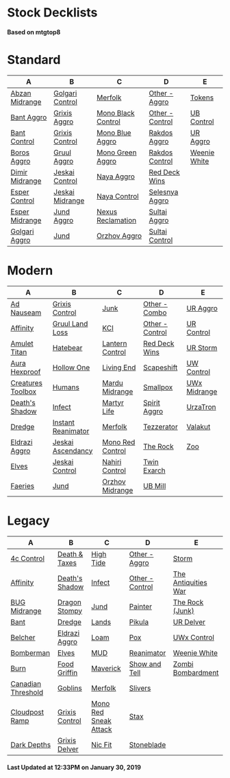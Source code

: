 # Stock Decklists
#### Based on mtgtop8


# Standard

|                             A                              |                              B                               |                                 C                                  |                              D                               |                           E                            |
|------------------------------------------------------------|--------------------------------------------------------------|--------------------------------------------------------------------|--------------------------------------------------------------|--------------------------------------------------------|
|[Abzan Midrange](./mtgtop8/Standard/decks/Abzan_Midrange.md)|[Golgari Control](./mtgtop8/Standard/decks/Golgari_Control.md)|[Merfolk](./mtgtop8/Standard/decks/Merfolk.md)                      |[Other - Aggro](./mtgtop8/Standard/decks/Other_-_Aggro.md)    |[Tokens](./mtgtop8/Standard/decks/Tokens.md)            |
|[Bant Aggro](./mtgtop8/Standard/decks/Bant_Aggro.md)        |[Grixis Aggro](./mtgtop8/Standard/decks/Grixis_Aggro.md)      |[Mono Black Control](./mtgtop8/Standard/decks/Mono_Black_Control.md)|[Other - Control](./mtgtop8/Standard/decks/Other_-_Control.md)|[UB Control](./mtgtop8/Standard/decks/UB_Control.md)    |
|[Bant Control](./mtgtop8/Standard/decks/Bant_Control.md)    |[Grixis Control](./mtgtop8/Standard/decks/Grixis_Control.md)  |[Mono Blue Aggro](./mtgtop8/Standard/decks/Mono_Blue_Aggro.md)      |[Rakdos Aggro](./mtgtop8/Standard/decks/Rakdos_Aggro.md)      |[UR Aggro](./mtgtop8/Standard/decks/UR_Aggro.md)        |
|[Boros Aggro](./mtgtop8/Standard/decks/Boros_Aggro.md)      |[Gruul Aggro](./mtgtop8/Standard/decks/Gruul_Aggro.md)        |[Mono Green Aggro](./mtgtop8/Standard/decks/Mono_Green_Aggro.md)    |[Rakdos Control](./mtgtop8/Standard/decks/Rakdos_Control.md)  |[Weenie White](./mtgtop8/Standard/decks/Weenie_White.md)|
|[Dimir Midrange](./mtgtop8/Standard/decks/Dimir_Midrange.md)|[Jeskai Control](./mtgtop8/Standard/decks/Jeskai_Control.md)  |[Naya Aggro](./mtgtop8/Standard/decks/Naya_Aggro.md)                |[Red Deck Wins](./mtgtop8/Standard/decks/Red_Deck_Wins.md)    |                                                        |
|[Esper Control](./mtgtop8/Standard/decks/Esper_Control.md)  |[Jeskai Midrange](./mtgtop8/Standard/decks/Jeskai_Midrange.md)|[Naya Control](./mtgtop8/Standard/decks/Naya_Control.md)            |[Selesnya Aggro](./mtgtop8/Standard/decks/Selesnya_Aggro.md)  |                                                        |
|[Esper Midrange](./mtgtop8/Standard/decks/Esper_Midrange.md)|[Jund Aggro](./mtgtop8/Standard/decks/Jund_Aggro.md)          |[Nexus Reclamation](./mtgtop8/Standard/decks/Nexus_Reclamation.md)  |[Sultai Aggro](./mtgtop8/Standard/decks/Sultai_Aggro.md)      |                                                        |
|[Golgari Aggro](./mtgtop8/Standard/decks/Golgari_Aggro.md)  |[Jund](./mtgtop8/Standard/decks/Jund.md)                      |[Orzhov Aggro](./mtgtop8/Standard/decks/Orzhov_Aggro.md)            |[Sultai Control](./mtgtop8/Standard/decks/Sultai_Control.md)  |                                                        |


# Modern

|                               A                                |                                B                                 |                              C                               |                             D                              |                          E                           |
|----------------------------------------------------------------|------------------------------------------------------------------|--------------------------------------------------------------|------------------------------------------------------------|------------------------------------------------------|
|[Ad Nauseam](./mtgtop8/Modern/decks/Ad_Nauseam.md)              |[Grixis Control](./mtgtop8/Modern/decks/Grixis_Control.md)        |[Junk](./mtgtop8/Modern/decks/Junk.md)                        |[Other - Combo](./mtgtop8/Modern/decks/Other_-_Combo.md)    |[UR Aggro](./mtgtop8/Modern/decks/UR_Aggro.md)        |
|[Affinity](./mtgtop8/Modern/decks/Affinity.md)                  |[Gruul Land Loss](./mtgtop8/Modern/decks/Gruul_Land_Loss.md)      |[KCI](./mtgtop8/Modern/decks/KCI.md)                          |[Other - Control](./mtgtop8/Modern/decks/Other_-_Control.md)|[UR Control](./mtgtop8/Modern/decks/UR_Control.md)    |
|[Amulet Titan](./mtgtop8/Modern/decks/Amulet_Titan.md)          |[Hatebear](./mtgtop8/Modern/decks/Hatebear.md)                    |[Lantern Control](./mtgtop8/Modern/decks/Lantern_Control.md)  |[Red Deck Wins](./mtgtop8/Modern/decks/Red_Deck_Wins.md)    |[UR Storm](./mtgtop8/Modern/decks/UR_Storm.md)        |
|[Aura Hexproof](./mtgtop8/Modern/decks/Aura_Hexproof.md)        |[Hollow One](./mtgtop8/Modern/decks/Hollow_One.md)                |[Living End](./mtgtop8/Modern/decks/Living_End.md)            |[Scapeshift](./mtgtop8/Modern/decks/Scapeshift.md)          |[UW Control](./mtgtop8/Modern/decks/UW_Control.md)    |
|[Creatures Toolbox](./mtgtop8/Modern/decks/Creatures_Toolbox.md)|[Humans](./mtgtop8/Modern/decks/Humans.md)                        |[Mardu Midrange](./mtgtop8/Modern/decks/Mardu_Midrange.md)    |[Smallpox](./mtgtop8/Modern/decks/Smallpox.md)              |[UWx Midrange](./mtgtop8/Modern/decks/UWx_Midrange.md)|
|[Death's Shadow](./mtgtop8/Modern/decks/Death's_Shadow.md)      |[Infect](./mtgtop8/Modern/decks/Infect.md)                        |[Martyr Life](./mtgtop8/Modern/decks/Martyr_Life.md)          |[Spirit Aggro](./mtgtop8/Modern/decks/Spirit_Aggro.md)      |[UrzaTron](./mtgtop8/Modern/decks/UrzaTron.md)        |
|[Dredge](./mtgtop8/Modern/decks/Dredge.md)                      |[Instant Reanimator](./mtgtop8/Modern/decks/Instant_Reanimator.md)|[Merfolk](./mtgtop8/Modern/decks/Merfolk.md)                  |[Tezzerator](./mtgtop8/Modern/decks/Tezzerator.md)          |[Valakut](./mtgtop8/Modern/decks/Valakut.md)          |
|[Eldrazi Aggro](./mtgtop8/Modern/decks/Eldrazi_Aggro.md)        |[Jeskai Ascendancy](./mtgtop8/Modern/decks/Jeskai_Ascendancy.md)  |[Mono Red Control](./mtgtop8/Modern/decks/Mono_Red_Control.md)|[The Rock](./mtgtop8/Modern/decks/The_Rock.md)              |[Zoo](./mtgtop8/Modern/decks/Zoo.md)                  |
|[Elves](./mtgtop8/Modern/decks/Elves.md)                        |[Jeskai Control](./mtgtop8/Modern/decks/Jeskai_Control.md)        |[Nahiri Control](./mtgtop8/Modern/decks/Nahiri_Control.md)    |[Twin Exarch](./mtgtop8/Modern/decks/Twin_Exarch.md)        |                                                      |
|[Faeries](./mtgtop8/Modern/decks/Faeries.md)                    |[Jund](./mtgtop8/Modern/decks/Jund.md)                            |[Orzhov Midrange](./mtgtop8/Modern/decks/Orzhov_Midrange.md)  |[UB Mill](./mtgtop8/Modern/decks/UB_Mill.md)                |                                                      |


# Legacy

|                                A                                 |                            B                             |                                   C                                    |                             D                              |                                 E                                  |
|------------------------------------------------------------------|----------------------------------------------------------|------------------------------------------------------------------------|------------------------------------------------------------|--------------------------------------------------------------------|
|[4c Control](./mtgtop8/Legacy/decks/4c_Control.md)                |[Death & Taxes](./mtgtop8/Legacy/decks/Death_&_Taxes.md)  |[High Tide](./mtgtop8/Legacy/decks/High_Tide.md)                        |[Other - Aggro](./mtgtop8/Legacy/decks/Other_-_Aggro.md)    |[Storm](./mtgtop8/Legacy/decks/Storm.md)                            |
|[Affinity](./mtgtop8/Legacy/decks/Affinity.md)                    |[Death's Shadow](./mtgtop8/Legacy/decks/Death's_Shadow.md)|[Infect](./mtgtop8/Legacy/decks/Infect.md)                              |[Other - Control](./mtgtop8/Legacy/decks/Other_-_Control.md)|[The Antiquities War](./mtgtop8/Legacy/decks/The_Antiquities_War.md)|
|[BUG Midrange](./mtgtop8/Legacy/decks/BUG_Midrange.md)            |[Dragon Stompy](./mtgtop8/Legacy/decks/Dragon_Stompy.md)  |[Jund](./mtgtop8/Legacy/decks/Jund.md)                                  |[Painter](./mtgtop8/Legacy/decks/Painter.md)                |[The Rock (Junk)](./mtgtop8/Legacy/decks/The_Rock_(Junk).md)        |
|[Bant](./mtgtop8/Legacy/decks/Bant.md)                            |[Dredge](./mtgtop8/Legacy/decks/Dredge.md)                |[Lands](./mtgtop8/Legacy/decks/Lands.md)                                |[Pikula](./mtgtop8/Legacy/decks/Pikula.md)                  |[UR Delver](./mtgtop8/Legacy/decks/UR_Delver.md)                    |
|[Belcher](./mtgtop8/Legacy/decks/Belcher.md)                      |[Eldrazi Aggro](./mtgtop8/Legacy/decks/Eldrazi_Aggro.md)  |[Loam](./mtgtop8/Legacy/decks/Loam.md)                                  |[Pox](./mtgtop8/Legacy/decks/Pox.md)                        |[UWx Control](./mtgtop8/Legacy/decks/UWx_Control.md)                |
|[Bomberman](./mtgtop8/Legacy/decks/Bomberman.md)                  |[Elves](./mtgtop8/Legacy/decks/Elves.md)                  |[MUD](./mtgtop8/Legacy/decks/MUD.md)                                    |[Reanimator](./mtgtop8/Legacy/decks/Reanimator.md)          |[Weenie White](./mtgtop8/Legacy/decks/Weenie_White.md)              |
|[Burn](./mtgtop8/Legacy/decks/Burn.md)                            |[Food Griffin](./mtgtop8/Legacy/decks/Food_Griffin.md)    |[Maverick](./mtgtop8/Legacy/decks/Maverick.md)                          |[Show and Tell](./mtgtop8/Legacy/decks/Show_and_Tell.md)    |[Zombi Bombardment](./mtgtop8/Legacy/decks/Zombi_Bombardment.md)    |
|[Canadian Threshold](./mtgtop8/Legacy/decks/Canadian_Threshold.md)|[Goblins](./mtgtop8/Legacy/decks/Goblins.md)              |[Merfolk](./mtgtop8/Legacy/decks/Merfolk.md)                            |[Slivers](./mtgtop8/Legacy/decks/Slivers.md)                |                                                                    |
|[Cloudpost Ramp](./mtgtop8/Legacy/decks/Cloudpost_Ramp.md)        |[Grixis Control](./mtgtop8/Legacy/decks/Grixis_Control.md)|[Mono Red Sneak Attack](./mtgtop8/Legacy/decks/Mono_Red_Sneak_Attack.md)|[Stax](./mtgtop8/Legacy/decks/Stax.md)                      |                                                                    |
|[Dark Depths](./mtgtop8/Legacy/decks/Dark_Depths.md)              |[Grixis Delver](./mtgtop8/Legacy/decks/Grixis_Delver.md)  |[Nic Fit](./mtgtop8/Legacy/decks/Nic_Fit.md)                            |[Stoneblade](./mtgtop8/Legacy/decks/Stoneblade.md)          |                                                                    |



#### Last Updated at 12:33PM on January 30, 2019
